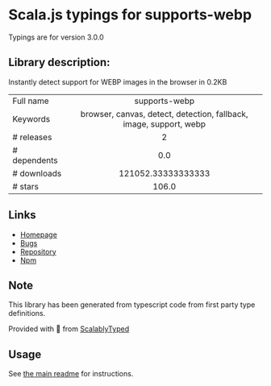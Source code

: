
# Scala.js typings for supports-webp

Typings are for version 3.0.0

## Library description:
Instantly detect support for WEBP images in the browser in 0.2KB

|                    |                 |
| ------------------ | :-------------: |
| Full name          | supports-webp |
| Keywords           | browser, canvas, detect, detection, fallback, image, support, webp |
| # releases         | 2 |
| # dependents       | 0.0 |
| # downloads        | 121052.33333333333 |
| # stars            | 106.0 |

## Links
- [Homepage](https://github.com/fregante/supports-webp#readme)
- [Bugs](https://github.com/fregante/supports-webp/issues)
- [Repository](https://github.com/fregante/supports-webp)
- [Npm](https://www.npmjs.com/package/supports-webp)
    


## Note
This library has been generated from typescript code from first party type definitions.

Provided with :purple_heart: from [ScalablyTyped](https://github.com/oyvindberg/ScalablyTyped)

## Usage
See [the main readme](../../readme.md) for instructions.


